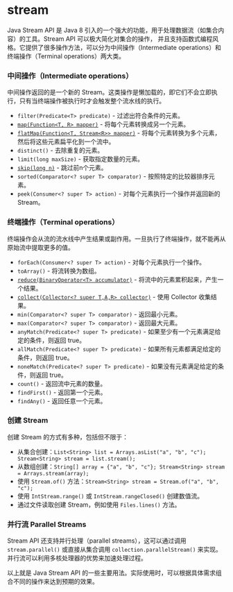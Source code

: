 # stream

Java Stream API 是 Java 8 引入的一个强大的功能，用于处理数据流（如集合内容）的工具。Stream API 可以极大简化对集合的操作，
并且支持函数式编程风格。它提供了很多操作方法，可以分为中间操作（Intermediate operations）和终端操作（Terminal operations）两大类。

### 中间操作（Intermediate operations）

中间操作返回的是一个新的 Stream。这类操作是懒加载的，即它们不会立即执行，只有当终端操作被执行时才会触发整个流水线的执行。

- `filter(Predicate<T> predicate)` - 过滤出符合条件的元素。
- [`map(Function<T, R> mapper)`](./intermediate/map.md) - 将每个元素转换成另一个元素。
- [`flatMap(Function<T, Stream<R>> mapper)`](./intermediate/flatMap.md) - 将每个元素转换为多个元素，然后将这些元素扁平化到一个流中。
- `distinct()` - 去除重复的元素。
- `limit(long maxSize)` - 获取指定数量的元素。
- [`skip(long n)`](intermediate/skip.md) - 跳过前n个元素。
- `sorted(Comparator<? super T> comparator)` - 按照特定的比较器排序元素。
- `peek(Consumer<? super T> action)` - 对每个元素执行一个操作并返回新的 Stream。

### 终端操作（Terminal operations）

终端操作会从流的流水线中产生结果或副作用。一旦执行了终端操作，就不能再从原始流中提取更多的值。

- `forEach(Consumer<? super T> action)` - 对每个元素执行一个操作。
- `toArray()` - 将流转换为数组。
- [`reduce(BinaryOperator<T> accumulator)`](terminal/reduce.md) - 将流中的元素累积起来，产生一个结果。
- [`collect(Collector<? super T,A,R> collector)`](terminal/collect.md) - 使用 Collector 收集结果。
- `min(Comparator<? super T> comparator)` - 返回最小元素。
- `max(Comparator<? super T> comparator)` - 返回最大元素。
- `anyMatch(Predicate<? super T> predicate)` - 如果至少有一个元素满足给定的条件，则返回 true。
- `allMatch(Predicate<? super T> predicate)` - 如果所有元素都满足给定的条件，则返回 true。
- `noneMatch(Predicate<? super T> predicate)` - 如果没有元素满足给定的条件，则返回 true。
- `count()` - 返回流中元素的数量。
- `findFirst()` - 返回第一个元素。
- `findAny()` - 返回任意一个元素。

### 创建 Stream

创建 Stream 的方式有多种，包括但不限于：

- 从集合创建：`List<String> list = Arrays.asList("a", "b", "c"); Stream<String> stream = list.stream();`
- 从数组创建：`String[] array = {"a", "b", "c"}; Stream<String> stream = Arrays.stream(array);`
- 使用 `Stream.of()` 方法：`Stream<String> stream = Stream.of("a", "b", "c");`
- 使用 `IntStream.range()` 或 `IntStream.rangeClosed()` 创建数值流。
- 通过文件读取创建 Stream，例如使用 `Files.lines()` 方法。

### 并行流 Parallel Streams

Stream API 还支持并行处理（parallel streams），这可以通过调用 `stream.parallel()` 或直接从集合调用 `collection.parallelStream()` 来实现。并行流可以利用多核处理器的优势来加速处理过程。

以上就是 Java Stream API 的一些主要用法。实际使用时，可以根据具体需求组合不同的操作来达到预期的效果。